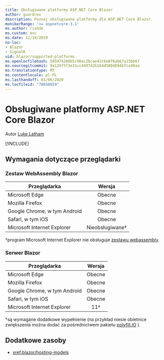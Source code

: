 ```yaml
---
title: Obsługiwane platformy ASP.NET Core Blazor
author: guardrex
description: Poznaj obsługiwane platformy dla ASP.NET Core Blazor.
monikerRange: '>= aspnetcore-3.1'
ms.author: riande
ms.custom: mvc
ms.date: 12/18/2019
no-loc:
- Blazor
- SignalR
uid: blazor/supported-platforms
ms.openlocfilehash: 505974280b5c96ec2bcae42c6e076ab67a15bb07
ms.sourcegitcommit: 9a129f5f3e31cc449742b164d5004894bfca90aa
ms.translationtype: MT
ms.contentlocale: pl-PL
ms.lasthandoff: 03/06/2020
ms.locfileid: "78658859"
---
```

# <a name="aspnet-core-blazor-supported-platforms"></a>Obsługiwane platformy ASP.NET Core Blazor

Autor [Luke Latham](https://github.com/guardrex)

[!INCLUDE[](~/includes/blazorwasm-preview-notice.md)]

## <a name="browser-requirements"></a>Wymagania dotyczące przeglądarki

### <a name="blazor-webassembly"></a>Zestaw WebAssembly Blazor

| Przeglądarka                          | Wersja               |
| -------------------------------- | :-------------------: |
| Microsoft Edge                   | Obecne               |
| Mozilla Firefox                  | Obecne               |
| Google Chrome, w tym Android | Obecne               |
| Safari, w tym iOS            | Obecne               |
| Microsoft Internet Explorer      | Nieobsługiwane&dagger; |

&dagger;program Microsoft Internet Explorer nie obsługuje [zestawu webassembly](https://webassembly.org).

### <a name="blazor-server"></a>Serwer Blazor

| Przeglądarka                          | Wersja    |
| -------------------------------- | :--------: |
| Microsoft Edge                   | Obecne    |
| Mozilla Firefox                  | Obecne    |
| Google Chrome, w tym Android | Obecne    |
| Safari, w tym iOS            | Obecne    |
| Microsoft Internet Explorer      | 11&dagger; |

&dagger;są wymagane dodatkowe wypełnienie (na przykład niesie obietnice zwiększenia można dodać za pośrednictwem pakietu [polyfill.IO](https://polyfill.io/v3/) ).

## <a name="additional-resources"></a>Dodatkowe zasoby

* <xref:blazor/hosting-models>
